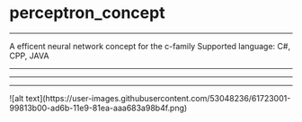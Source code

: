 # perceptron_concept
<hr>
A efficent neural network concept for the c-family 
Supported language: C#, CPP, JAVA 
<hr><hr><hr>
![alt text](https://user-images.githubusercontent.com/53048236/61723001-99813b00-ad6b-11e9-81ea-aaa683a98b4f.png)
